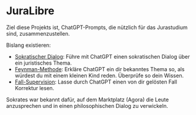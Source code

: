 # JuraLibre

Ziel diese Projekts ist, ChatGPT-Prompts, die nützlich für das Jurastudium sind, zusammenzustellen.

Bislang existieren:
* [Sokratischer Dialog](socraticdialog.md): Führe mit ChatGPT einen sokratischen Dialog über ein juristisches Thema.
* [Feynman-Methode](feynmanmethod.md): Erkläre ChatGPT ein dir bekanntes Thema so, als würdest du mit einem kleinen Kind reden. Überprüfe so dein Wissen.
* [Fall-Supervision](fallsupervision.md): Lasse durch ChatGPT einen von dir gelösten Fall Korrektur lesen.



Sokrates war bekannt dafür, auf dem Marktplatz (Agora) die Leute anzusprechen und in einen philosophischen Dialog zu verwickeln.
